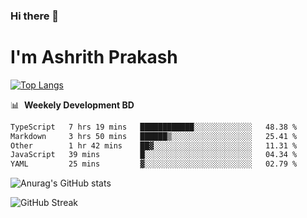 ### Hi there 👋
# I'm Ashrith Prakash

[![Top Langs](https://github-readme-stats.vercel.app/api/top-langs/?username=xxcheckmatexx&count_private=true&include_all_commits=true&show_icons=true&line_height=20&title_color=FFFFFF&icon_color=FFFFFF&text_color=FFFFFF&bg_color=0D1117&langs_count=8)](https://github.com/anuraghazra/github-readme-stats)

📊 &nbsp;**Weekely Development BD**

<!--START_SECTION:waka-->

```txt
TypeScript   7 hrs 19 mins   ████████████░░░░░░░░░░░░░   48.38 %
Markdown     3 hrs 50 mins   ██████▒░░░░░░░░░░░░░░░░░░   25.41 %
Other        1 hr 42 mins    ██▓░░░░░░░░░░░░░░░░░░░░░░   11.31 %
JavaScript   39 mins         █░░░░░░░░░░░░░░░░░░░░░░░░   04.34 %
YAML         25 mins         ▓░░░░░░░░░░░░░░░░░░░░░░░░   02.79 %
```

<!--END_SECTION:waka-->

![Anurag's GitHub stats](https://github-readme-stats.vercel.app/api?username=xxcheckmatexx&count_private=true&show_icons=true&theme=merko)  

![GitHub Streak](http://github-readme-streak-stats.herokuapp.com?user=xxcheckmatexx&theme=merko&hide_border=true&date_format=M%20j%5B%2C%20Y%5D&fire=DD0E0B)
<br/>
